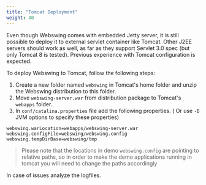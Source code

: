 ```yaml
---
title: "Tomcat Deployment"
weight: 40
---
```



Even though Webswing comes with embedded Jetty server, it is still possible to deploy it to external servlet container like Tomcat. Other J2EE servers should work as well, as far as they support Servlet 3.0 spec (but only Tomcat 8 is tested). Previous experience with Tomcat configuration is expected.

To deploy Webswing to Tomcat, follow the following steps:

1. Create a new folder named `webswing` in Tomcat's home folder and unzip the Webswing distribution to this folder.
2. Move `webswing-server.war` from distribution package to Tomcat's `webapps` folder.
3. In `conf/catalina.properties` file add the following properties. ( Or use `-D` JVM options to specify these properties) 

```properties
webswing.warLocation=webapps/webswing-server.war
webswing.configFile=webswing/webswing.config
webswing.tempDirBase=webswing/tmp
```

>Please note that the locations in demo `webswing.config` are pointing to relative paths, so in order to make the demo applications running in tomcat you will need to change the paths accordingly

In case of issues analyze the logfiles.
